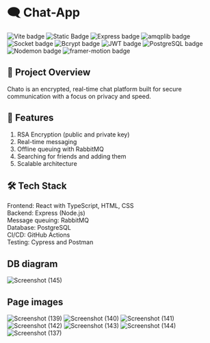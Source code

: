 # 🗨️ Chat-App
![Vite badge](https://img.shields.io/badge/Vite-5.4.10-orange)
![Static Badge](https://img.shields.io/badge/React-18.2.0-blue)
![Express badge](https://img.shields.io/badge/Express-4.19.2-green)
![amqplib badge](https://img.shields.io/badge/amqplib-0.10.4-purple)
![Socket badge](https://img.shields.io/badge/Socket-4.7.5-yellow)
![Bcrypt badge](https://img.shields.io/badge/Bcrypt-5.1.1-blue)
![JWT badge](https://img.shields.io/badge/JWT-9.0.2-purple)
![PostgreSQL badge](https://img.shields.io/badge/PostgreSQL-15.8.0-purple)
![Nodemon badge](https://img.shields.io/badge/Nodemon-3.1.4-yellow)
![framer-motion badge](https://img.shields.io/badge/framerMotion-11.5.4-brown)

## 🚀 Project Overview

Chato is an encrypted, real-time chat platform built for secure communication with a focus on privacy and speed.

## 📌 Features

1. RSA Encryption (public and private key)
2. Real-time messaging
3. Offline queuing with RabbitMQ
4. Searching for friends and adding them
5. Scalable architecture
    
## 🛠️ Tech Stack
Frontend:          React with TypeScript, HTML, CSS <br>
Backend:           Express (Node.js) <br>
Message queuing:   RabbitMQ <br>
Database:          PostgreSQL <br>
CI/CD:             GitHub Actions <br>
Testing:           Cypress and Postman <br>

## DB diagram
![Screenshot (145)](https://github.com/user-attachments/assets/95b692b5-377c-4ec6-80cf-3b5b41e2a549)

## Page images
![Screenshot (139)](https://github.com/user-attachments/assets/a71e743b-23e7-4d88-83c3-0c8cf7409f94)
![Screenshot (140)](https://github.com/user-attachments/assets/18c20114-f669-4cb8-913c-4f15b5bac086)
![Screenshot (141)](https://github.com/user-attachments/assets/0490b7f8-f02c-46d6-853c-26a892f589b7)
![Screenshot (142)](https://github.com/user-attachments/assets/42d835ae-f716-4cae-8056-68ae4d4db8d8)
![Screenshot (143)](https://github.com/user-attachments/assets/8b8734a8-8d4d-4c78-8f90-fdb2a95ff346)
![Screenshot (144)](https://github.com/user-attachments/assets/112922b4-5a73-4499-bd92-f07986fd4f29)
![Screenshot (137)](https://github.com/user-attachments/assets/0e70bcc0-59dc-40b5-ab88-516cf5025065)

